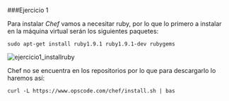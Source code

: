###Ejercicio 1

Para instalar *Chef* vamos a necesitar ruby, por lo que lo primero a instalar en la máquina virtual serán los siguientes paquetes:

	sudo apt-get install ruby1.9.1 ruby1.9.1-dev rubygems

![ejercicio1_installruby]()



Chef no se encuentra en los repositorios por lo que para descargarlo lo haremos así:

	curl -L https://www.opscode.com/chef/install.sh | bas